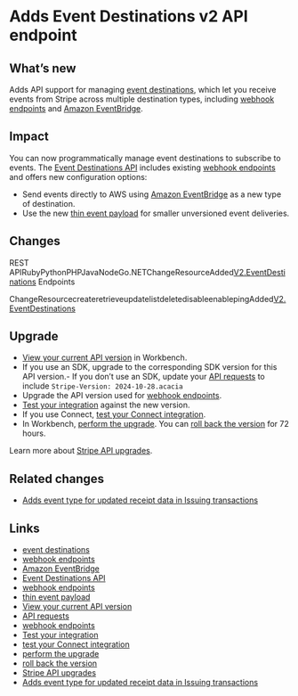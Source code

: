 # Adds Event Destinations v2 API endpoint

## What’s new

Adds API support for managing [event
destinations](https://docs.stripe.com/event-destinations), which let you receive
events from Stripe across multiple destination types, including [webhook
endpoints](https://docs.stripe.com/webhooks) and [Amazon
EventBridge](https://docs.stripe.com/event-destinations/eventbridge).

## Impact

You can now programmatically manage event destinations to subscribe to events.
The [Event Destinations API](https://docs.stripe.com/api/v2/event-destinations)
includes existing [webhook
endpoints](https://docs.stripe.com/api/webhook_endpoints) and offers new
configuration options:

- Send events directly to AWS using [Amazon
EventBridge](https://docs.stripe.com/event-destinations/eventbridge) as a new
type of destination.
- Use the new [thin event
payload](https://docs.stripe.com/event-destinations#thin-events) for smaller
unversioned event deliveries.

## Changes

REST
APIRubyPythonPHPJavaNodeGo.NETChangeResourceAdded[V2.EventDestinations](https://docs.stripe.com/api/v2/event-destinations)
 Endpoints

ChangeResourcecreateretrieveupdatelistdeletedisableenablepingAdded[V2.EventDestinations](https://docs.stripe.com/api/v2/event-destinations)
## Upgrade

- [View your current API
version](https://docs.stripe.com/upgrades#view-your-api-version-and-the-latest-available-upgrade-in-workbench)
in Workbench.
- If you use an SDK, upgrade to the corresponding SDK version for this API
version.- If you don’t use an SDK, update your [API
requests](https://docs.stripe.com/api/versioning) to include `Stripe-Version:
2024-10-28.acacia`
- Upgrade the API version used for [webhook
endpoints](https://docs.stripe.com/webhooks/versioning).
- [Test your integration](https://docs.stripe.com/testing) against the new
version.
- If you use Connect, [test your Connect
integration](https://docs.stripe.com/connect/testing).
- In Workbench, [perform the
upgrade](https://docs.stripe.com/upgrades#perform-the-upgrade). You can [roll
back the version](https://docs.stripe.com/upgrades#roll-back-your-api-version)
for 72 hours.

Learn more about [Stripe API upgrades](https://docs.stripe.com/upgrades).

## Related changes

- [Adds event type for updated receipt data in Issuing
transactions](https://docs.stripe.com/changelog/acacia/2024-10-28/issuing-transactions-updated-receipt-event)

## Links

- [event destinations](https://docs.stripe.com/event-destinations)
- [webhook endpoints](https://docs.stripe.com/webhooks)
- [Amazon EventBridge](https://docs.stripe.com/event-destinations/eventbridge)
- [Event Destinations API](https://docs.stripe.com/api/v2/event-destinations)
- [webhook endpoints](https://docs.stripe.com/api/webhook_endpoints)
- [thin event payload](https://docs.stripe.com/event-destinations#thin-events)
- [View your current API
version](https://docs.stripe.com/upgrades#view-your-api-version-and-the-latest-available-upgrade-in-workbench)
- [API requests](https://docs.stripe.com/api/versioning)
- [webhook endpoints](https://docs.stripe.com/webhooks/versioning)
- [Test your integration](https://docs.stripe.com/testing)
- [test your Connect integration](https://docs.stripe.com/connect/testing)
- [perform the upgrade](https://docs.stripe.com/upgrades#perform-the-upgrade)
- [roll back the
version](https://docs.stripe.com/upgrades#roll-back-your-api-version)
- [Stripe API upgrades](https://docs.stripe.com/upgrades)
- [Adds event type for updated receipt data in Issuing
transactions](https://docs.stripe.com/changelog/acacia/2024-10-28/issuing-transactions-updated-receipt-event)
